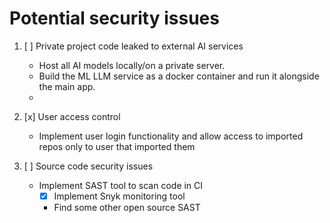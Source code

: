 # Potential security issues
1. [ ] Private project code leaked to external AI services
   - Host all AI models locally/on a private server.
   - Build the ML LLM service as a docker container and run it alongside the main app.
   - 
2. [x] User access control
   - Implement user login functionality and allow access to imported repos only to user that imported them
   
3. [ ] Source code security issues
   - Implement SAST tool to scan code in CI
     - [x] Implement Snyk monitoring tool
     - Find some other open source SAST

